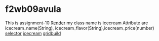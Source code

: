 # f2wb09avula
This is assignment-10 
[Render](https://f2wb09avula.onrender.com)
my class name is icecream
Attribute are icecream_name(String), icecream_flavor(String),icecream_price(number)
[selector](views/selector.pug)
[icecream](views/icecream.pug)
[gridbuild](views/gridbuild.pug)
